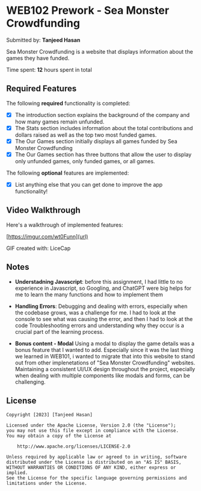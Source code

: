 # WEB102 Prework - Sea Monster Crowdfunding

Submitted by: **Tanjeed Hasan**

Sea Monster Crowdfunding is a website that displays information about the games they have funded.

Time spent: **12** hours spent in total

## Required Features

The following **required** functionality is completed:

* [x] The introduction section explains the background of the company and how many games remain unfunded.
* [x] The Stats section includes information about the total contributions and dollars raised as well as the top two most funded games.
* [x] The Our Games section initially displays all games funded by Sea Monster Crowdfunding
* [x] The Our Games section has three buttons that allow the user to display only unfunded games, only funded games, or all games.

The following **optional** features are implemented:

* [x] List anything else that you can get done to improve the app functionality!

## Video Walkthrough

Here's a walkthrough of implemented features:

[https://imgur.com/wt0Funn](url)

<!-- Replace this with whatever GIF tool you used! -->
GIF created with: LiceCap
<!-- Recommended tools:
[Kap](https://getkap.co/) for macOS
[ScreenToGif](https://www.screentogif.com/) for Windows
[peek](https://github.com/phw/peek) for Linux. -->

## Notes

- **Understadning Javascript**: before this assignment, I had little to no experience in Javascript, so Googling, and ChatGPT were big helps for me to learn the many functions and how to implement them 

- **Handling Errors**:  Debugging and dealing with errors, especially when the codebase grows, was a challenge for me. I had to look at the console to see what was causing the error, and then I had to look at the code Troubleshooting errors and understanding why they occur is a crucial part of the learning process. 

- **Bonus content - Modal** Using a modal to display the game details was a bonus feature that I wanted to add. Especially since it was the last thing we learned in WEB101, i wanted to migrate that into this website to stand out from other implenetations of "Sea Monster Crowdfunding" websites. Maintaining a consistent UI/UX design throughout the project, especially when dealing with multiple components like modals and forms, can be challenging.

## License

    Copyright [2023] [Tanjeed Hasan]

    Licensed under the Apache License, Version 2.0 (the "License");
    you may not use this file except in compliance with the License.
    You may obtain a copy of the License at

        http://www.apache.org/licenses/LICENSE-2.0

    Unless required by applicable law or agreed to in writing, software
    distributed under the License is distributed on an "AS IS" BASIS,
    WITHOUT WARRANTIES OR CONDITIONS OF ANY KIND, either express or implied.
    See the License for the specific language governing permissions and
    limitations under the License.
